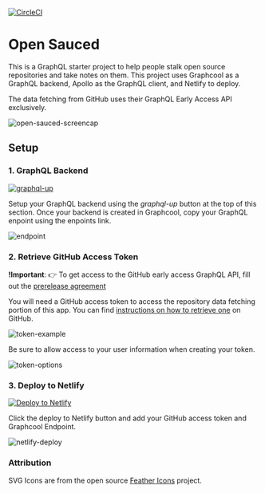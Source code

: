 [![CircleCI](https://circleci.com/gh/bdougie/open-sauced.svg?style=svg)](https://circleci.com/gh/bdougie/open-sauced)
# Open Sauced

This is a GraphQL starter project to help people stalk open source repositories and take notes on them. This project uses Graphcool as a GraphQL backend, Apollo as the GraphQL client, and Netlify to deploy. 

The data fetching from GitHub uses their GraphQL Early Access API
exclusively.

![open-sauced-screencap](http://i.imgur.com/VlZVmtB.png)

## Setup

### 1. GraphQL Backend
[![graphql-up](http://static.graph.cool/images/graphql-up.svg)](https://www.graph.cool/graphql-up/new?source=https://raw.githubusercontent.com/bdougie/open-sauced/master/open-sauced.schema)

Setup your GraphQL backend using the *graphql-up* button at the top of this section. Once your backend is created in Graphcool, copy your GraphQL enpoint using the enpoints link.

![endpoint](http://i.imgur.com/cYFsaQs.png)

### 2. Retrieve GitHub Access Token
**!Important**: 👉 To get access to the GitHub early access GraphQL API, fill out the [prerelease agreement](https://github.com/prerelease/agreement)

You will need a GitHub access token to access the repository data
fetching portion of this app. You can find [instructions on how to retrieve one](https://help.github.com/articles/creating-a-personal-access-token-for-the-command-line/) on GitHub.

![token-example](http://i.imgur.com/TAvrse9.png)

Be sure to allow access to your user information when creating your token.

![token-options](http://i.imgur.com/WefKl5c.png)

### 3. Deploy to Netlify 

[![Deploy to Netlify](https://www.netlify.com/img/deploy/button.svg)](https://app.netlify.com/start/deploy?repository=https://github.com/bdougie/open-sauced)

Click the deploy to Netlify button and add your GitHub access token and Graphcool Endpoint.

![netlify-deploy](http://i.imgur.com/Ew8G2z8.png)

### Attribution

SVG Icons are from the open source [Feather Icons]() project. 
